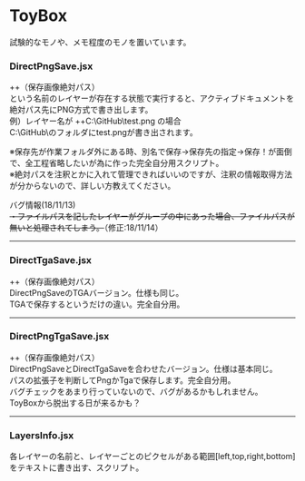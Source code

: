 # ToyBox

試験的なモノや、メモ程度のモノを置いています。


### DirectPngSave.jsx
++（保存画像絶対パス）  
という名前のレイヤーが存在する状態で実行すると、アクティブドキュメントを絶対パス先にPNG方式で書き出します。  
例）レイヤー名が ++C:\GitHub\test.png の場合  
  C:\GitHub\のフォルダにtest.pngが書き出されます。  

※保存先が作業フォルダ外にある時、別名で保存->保存先の指定->保存！が面倒で、全工程省略したいが為に作った完全自分用スクリプト。  
※絶対パスを注釈とかに入れて管理できればいいのですが、注釈の情報取得方法が分からないので、詳しい方教えてください。

バグ情報(18/11/13)  
~~・ファイルパスを記したレイヤーがグループの中にあった場合、ファイルパスが無いと処理されてしまう。~~（修正:18/11/14）  

***
### DirectTgaSave.jsx
++（保存画像絶対パス）  
DirectPngSaveのTGAバージョン。仕様も同じ。  
TGAで保存するというだけの違い。完全自分用。  
***

### DirectPngTgaSave.jsx
++（保存画像絶対パス）  
DirectPngSaveとDirectTgaSaveを合わせたバージョン。仕様は基本同じ。  
パスの拡張子を判断してPngかTgaで保存します。完全自分用。  
バグチェックをあまり行っていないので、バグがあるかもしれません。  
ToyBoxから脱出する日が来るかも？
***

### LayersInfo.jsx
各レイヤーの名前と、レイヤーごとのピクセルがある範囲[left,top,right,bottom]をテキストに書き出す、スクリプト。
